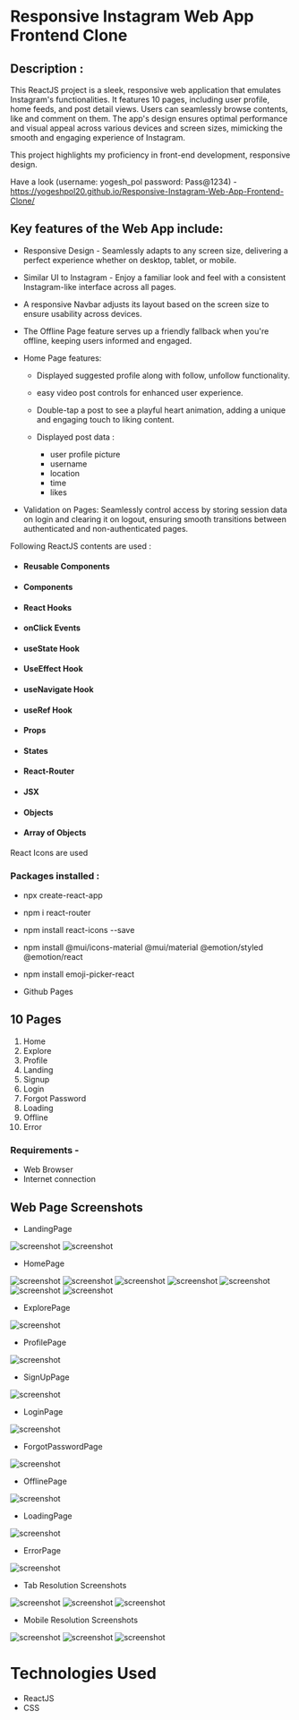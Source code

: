 # Responsive Instagram Web App Frontend Clone

## Description :
This ReactJS project is a sleek, responsive web application that emulates Instagram's functionalities. It features 10 pages, including user profile, home feeds, and post detail views. Users can seamlessly browse contents, like and comment on them. The app's design ensures optimal performance and visual appeal across various devices and screen sizes, mimicking the smooth and engaging experience of Instagram.

This project highlights my proficiency in front-end development, responsive design.

Have a look (username: yogesh_pol password: Pass@1234) - https://yogeshpol20.github.io/Responsive-Instagram-Web-App-Frontend-Clone/


## Key features of the Web App include:

- Responsive Design - Seamlessly adapts to any screen size, delivering a perfect experience whether on desktop, tablet, or mobile.
- Similar UI to Instagram - Enjoy a familiar look and feel with a consistent Instagram-like interface across all pages.
- A responsive Navbar adjusts its layout based on the screen size to ensure usability across devices. 
 - The Offline Page feature serves up a friendly fallback when you're offline, keeping users informed and engaged.
 
- Home Page features:
  - Displayed suggested profile along with follow, unfollow    functionality.
  - easy video post controls for enhanced user experience.
  - Double-tap a post to see a playful heart animation, adding a unique and engaging touch to liking content.

   - Displayed post data  :
      - user profile picture
     - username
     - location
     - time
     - likes 

 - Validation on Pages: Seamlessly control access by storing session data on login and clearing it on logout, ensuring smooth transitions between authenticated and non-authenticated pages.
  

Following ReactJS contents are used :

 -   ####  Reusable Components
 -   ####  Components
 -   ####  React Hooks
 -   ####  onClick Events
 -   ####  useState Hook
 -   ####  UseEffect Hook
 -   ####  useNavigate Hook
 -   ####  useRef Hook
 -   ####  Props
 -   ####  States
 -   ####  React-Router
 -   ####  JSX
 -   ####  Objects
 -   ####  Array of Objects


React Icons are used 


### Packages installed :

- npx create-react-app 

- npm i react-router

- npm install react-icons --save

- npm install @mui/icons-material @mui/material @emotion/styled @emotion/react

- npm install emoji-picker-react

- Github Pages


## 10 Pages
1. Home 
2. Explore 
3. Profile
4. Landing 
5. Signup
6. Login
7. Forgot Password
8. Loading
9. Offline
10. Error


### Requirements - 

- Web Browser
- Internet connection

## Web Page Screenshots

- LandingPage 

![screenshot](App-Screenshots/LandingPage.png)
![screenshot](App-Screenshots/LandingPage2.png)

- HomePage 

![screenshot](App-Screenshots/HomePage1.png)
![screenshot](App-Screenshots/HomePage2.png)
![screenshot](App-Screenshots/HomePage3.png)
![screenshot](App-Screenshots/HomePage4.png)
![screenshot](App-Screenshots/HomePage5.png)
![screenshot](App-Screenshots/HomePage6.png)
![screenshot](App-Screenshots/HomePage7.png)

- ExplorePage 

![screenshot](App-Screenshots/ExplorePage.png)

- ProfilePage 

![screenshot](App-Screenshots/ProfilePage.png)

- SignUpPage 

![screenshot](App-Screenshots/SignUp.png)

- LoginPage 

![screenshot](App-Screenshots/Login.png)

- ForgotPasswordPage 

![screenshot](App-Screenshots/ForgotPassword.png)

- OfflinePage 

![screenshot](App-Screenshots/OfflinePage.png)

- LoadingPage 

![screenshot](App-Screenshots/Loading.png)

- ErrorPage 

![screenshot](App-Screenshots/Error.png)

- Tab Resolution Screenshots 

![screenshot](App-Screenshots/TabScreen1.png)
![screenshot](App-Screenshots/TabScreen2.png)
![screenshot](App-Screenshots/TabScreen3.png)

- Mobile Resolution Screenshots 

![screenshot](App-Screenshots/MobileScreen1.png)
![screenshot](App-Screenshots/MobileScreen2.png)
![screenshot](App-Screenshots/MobileScreen3.png)



# Technologies Used

- ReactJS
- CSS


